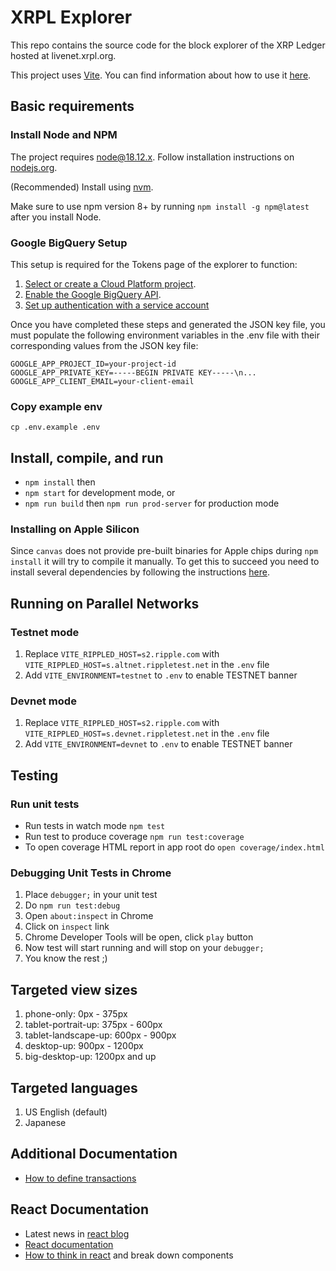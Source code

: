# XRPL Explorer

This repo contains the source code for the block explorer of the XRP Ledger hosted at livenet.xrpl.org.

This project uses [Vite](https://vitejs.dev/). You can find information about how to use it [here](https://vitejs.dev/guide/cli.html).

## Basic requirements

### Install Node and NPM

The project requires node@18.12.x. Follow installation instructions on [nodejs.org](https://nodejs.org/en/).

(Recommended) Install using [nvm](https://github.com/nvm-sh/nvm).

Make sure to use npm version 8+ by running `npm install -g npm@latest` after you install Node.

### Google BigQuery Setup
This setup is required for the Tokens page of the explorer to function:

1.  [Select or create a Cloud Platform project][projects].
1.  [Enable the Google BigQuery API][enable_api].
1.  [Set up authentication with a service account][auth]

Once you have completed these steps and generated the JSON key file, you must populate the following environment variables in the .env file with their corresponding values from the JSON key file:
```
GOOGLE_APP_PROJECT_ID=your-project-id
GOOGLE_APP_PRIVATE_KEY=-----BEGIN PRIVATE KEY-----\n...
GOOGLE_APP_CLIENT_EMAIL=your-client-email
```

### Copy example env

`cp .env.example .env`

## Install, compile, and run

* `npm install` then
* `npm start` for development mode, or
* `npm run build` then `npm run prod-server` for production mode

### Installing on Apple Silicon
Since `canvas` does not provide pre-built binaries for Apple chips during `npm install` it will try to compile it manually. To get this to succeed you need to install several dependencies by following the instructions [here](https://github.com/Automattic/node-canvas#compiling). 

## Running on Parallel Networks

### Testnet mode

1. Replace `VITE_RIPPLED_HOST=s2.ripple.com` with `VITE_RIPPLED_HOST=s.altnet.rippletest.net` in the `.env` file
1. Add `VITE_ENVIRONMENT=testnet` to `.env` to enable TESTNET banner

### Devnet mode

1. Replace `VITE_RIPPLED_HOST=s2.ripple.com` with `VITE_RIPPLED_HOST=s.devnet.rippletest.net` in the `.env` file
1. Add `VITE_ENVIRONMENT=devnet` to `.env` to enable TESTNET banner

## Testing

### Run unit tests

* Run tests in watch mode `npm test`
* Run test to produce coverage `npm run test:coverage`
* To open coverage HTML report in app root do `open coverage/index.html`

### Debugging Unit Tests in Chrome

1.  Place `debugger;` in your unit test
1.  Do `npm run test:debug`
1.  Open `about:inspect` in Chrome
1.  Click on `inspect` link
1.  Chrome Developer Tools will be open, click `play` button
1.  Now test will start running and will stop on your `debugger;`
1.  You know the rest ;)

## Targeted view sizes

1.  phone-only: 0px - 375px
1.  tablet-portrait-up: 375px - 600px
1.  tablet-landscape-up: 600px - 900px
1.  desktop-up: 900px - 1200px
1.  big-desktop-up: 1200px and up

## Targeted languages

1.  US English (default)
1.  Japanese

## Additional Documentation
* [How to define transactions](./src/containers/shared/components/Transaction/README.md)

## React Documentation

* Latest news in [react blog](https://reactjs.org/blog)
* [React documentation](https://reactjs.org/docs)
* [How to think in react](https://reactjs.org/docs/thinking-in-react.html) and break down components

[enable_api]: https://console.cloud.google.com/flows/enableapi?apiid=bigquery.googleapis.com
[projects]: https://console.cloud.google.com/project
[auth]: https://cloud.google.com/docs/authentication/getting-started
